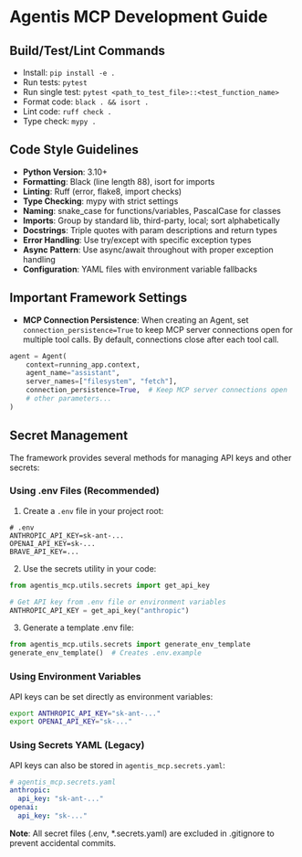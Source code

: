 # Agentis MCP Development Guide

## Build/Test/Lint Commands
- Install: `pip install -e .`
- Run tests: `pytest`
- Run single test: `pytest <path_to_test_file>::<test_function_name>`
- Format code: `black . && isort .`
- Lint code: `ruff check .`
- Type check: `mypy .`

## Code Style Guidelines
- **Python Version**: 3.10+
- **Formatting**: Black (line length 88), isort for imports
- **Linting**: Ruff (error, flake8, import checks)
- **Type Checking**: mypy with strict settings
- **Naming**: snake_case for functions/variables, PascalCase for classes
- **Imports**: Group by standard lib, third-party, local; sort alphabetically
- **Docstrings**: Triple quotes with param descriptions and return types
- **Error Handling**: Use try/except with specific exception types
- **Async Pattern**: Use async/await throughout with proper exception handling
- **Configuration**: YAML files with environment variable fallbacks

## Important Framework Settings
- **MCP Connection Persistence**: When creating an Agent, set `connection_persistence=True` to keep MCP server connections open for multiple tool calls. By default, connections close after each tool call.
```python
agent = Agent(
    context=running_app.context,
    agent_name="assistant",
    server_names=["filesystem", "fetch"],
    connection_persistence=True,  # Keep MCP server connections open
    # other parameters...
)
```

## Secret Management

The framework provides several methods for managing API keys and other secrets:

### Using .env Files (Recommended)

1. Create a `.env` file in your project root:
```
# .env
ANTHROPIC_API_KEY=sk-ant-...
OPENAI_API_KEY=sk-...
BRAVE_API_KEY=...
```

2. Use the secrets utility in your code:
```python
from agentis_mcp.utils.secrets import get_api_key

# Get API key from .env file or environment variables
ANTHROPIC_API_KEY = get_api_key("anthropic")
```

3. Generate a template .env file:
```python
from agentis_mcp.utils.secrets import generate_env_template
generate_env_template()  # Creates .env.example
```

### Using Environment Variables

API keys can be set directly as environment variables:
```bash
export ANTHROPIC_API_KEY="sk-ant-..."
export OPENAI_API_KEY="sk-..."
```

### Using Secrets YAML (Legacy)

API keys can also be stored in `agentis_mcp.secrets.yaml`:
```yaml
# agentis_mcp.secrets.yaml
anthropic:
  api_key: "sk-ant-..."
openai:
  api_key: "sk-..."
```

**Note**: All secret files (.env, *.secrets.yaml) are excluded in .gitignore to prevent accidental commits.